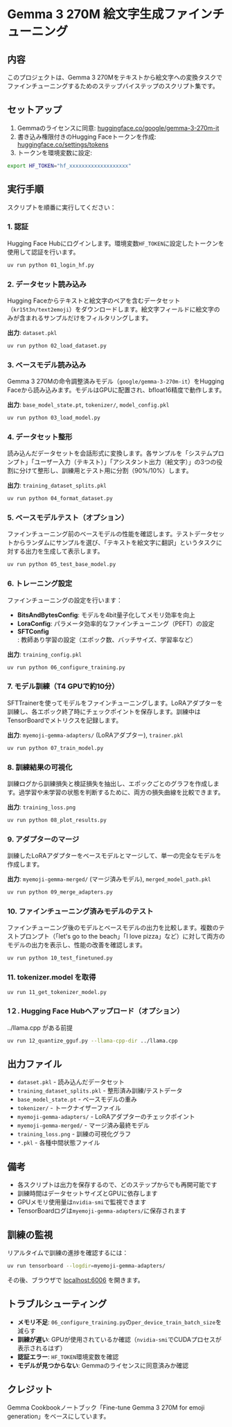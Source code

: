# Gemma 3 270M 絵文字生成ファインチューニング

## 内容

このプロジェクトは、Gemma 3 270Mをテキストから絵文字への変換タスクでファインチューニングするためのステップバイステップのスクリプト集です。

## セットアップ

1. Gemmaのライセンスに同意: [huggingface.co/google/gemma-3-270m-it](https://huggingface.co/google/gemma-3-270m-it)
2. 書き込み権限付きのHugging Faceトークンを作成: [huggingface.co/settings/tokens](https://huggingface.co/settings/tokens)
3. トークンを環境変数に設定:

```bash
export HF_TOKEN="hf_xxxxxxxxxxxxxxxxxxx"
```

## 実行手順

スクリプトを順番に実行してください：

### 1. 認証

Hugging Face Hubにログインします。環境変数`HF_TOKEN`に設定したトークンを使用して認証を行います。

```bash
uv run python 01_login_hf.py
```

### 2. データセット読み込み

Hugging Faceからテキストと絵文字のペアを含むデータセット（`kr15t3n/text2emoji`）をダウンロードします。絵文字フィールドに絵文字のみが含まれるサンプルだけをフィルタリングします。

**出力**: `dataset.pkl`

```bash
uv run python 02_load_dataset.py
```

### 3. ベースモデル読み込み

Gemma 3 270Mの命令調整済みモデル（`google/gemma-3-270m-it`）をHugging Faceから読み込みます。モデルはGPUに配置され、bfloat16精度で動作します。

**出力**: `base_model_state.pt`, `tokenizer/`, `model_config.pkl`

```bash
uv run python 03_load_model.py
```

### 4. データセット整形

読み込んだデータセットを会話形式に変換します。各サンプルを「システムプロンプト」「ユーザー入力（テキスト）」「アシスタント出力（絵文字）」の3つの役割に分けて整形し、訓練用とテスト用に分割（90%/10%）します。

**出力**: `training_dataset_splits.pkl`

```bash
uv run python 04_format_dataset.py
```

### 5. ベースモデルテスト（オプション）

ファインチューニング前のベースモデルの性能を確認します。テストデータセットからランダムにサンプルを選び、「テキストを絵文字に翻訳」というタスクに対する出力を生成して表示します。

```bash
uv run python 05_test_base_model.py
```

### 6. トレーニング設定

ファインチューニングの設定を行います：

- **BitsAndBytesConfig**: モデルを4bit量子化してメモリ効率を向上
- **LoraConfig**: パラメータ効率的なファインチューニング（PEFT）の設定
- **SFTConfig**: 教師あり学習の設定（エポック数、バッチサイズ、学習率など）

**出力**: `training_config.pkl`

```bash
uv run python 06_configure_training.py
```

### 7. モデル訓練（T4 GPUで約10分）

SFTTrainerを使ってモデルをファインチューニングします。LoRAアダプターを訓練し、各エポック終了時にチェックポイントを保存します。訓練中はTensorBoardでメトリクスを記録します。

**出力**: `myemoji-gemma-adapters/` (LoRAアダプター), `trainer.pkl`

```bash
uv run python 07_train_model.py
```

### 8. 訓練結果の可視化

訓練ログから訓練損失と検証損失を抽出し、エポックごとのグラフを作成します。過学習や未学習の状態を判断するために、両方の損失曲線を比較できます。

**出力**: `training_loss.png`

```bash
uv run python 08_plot_results.py
```

### 9. アダプターのマージ

訓練したLoRAアダプターをベースモデルとマージして、単一の完全なモデルを作成します。

**出力**: `myemoji-gemma-merged/` (マージ済みモデル), `merged_model_path.pkl`

```bash
uv run python 09_merge_adapters.py
```

### 10. ファインチューニング済みモデルのテスト

ファインチューニング後のモデルとベースモデルの出力を比較します。複数のテストプロンプト（「let's go to the beach」「I love pizza」など）に対して両方のモデルの出力を表示し、性能の改善を確認します。

```bash
uv run python 10_test_finetuned.py
```

### 11. tokenizer.model を取得

```bash
uv run 11_get_tokenizer_model.py
```

### 1２. Hugging Face Hubへアップロード（オプション）

../llama.cpp がある前提

```bash
uv run 12_quantize_gguf.py --llama-cpp-dir ../llama.cpp
```

## 出力ファイル

- `dataset.pkl` - 読み込んだデータセット
- `training_dataset_splits.pkl` - 整形済み訓練/テストデータ
- `base_model_state.pt` - ベースモデルの重み
- `tokenizer/` - トークナイザーファイル
- `myemoji-gemma-adapters/` - LoRAアダプターのチェックポイント
- `myemoji-gemma-merged/` - マージ済み最終モデル
- `training_loss.png` - 訓練の可視化グラフ
- `*.pkl` - 各種中間状態ファイル

## 備考

- 各スクリプトは出力を保存するので、どのステップからでも再開可能です
- 訓練時間はデータセットサイズとGPUに依存します
- GPUメモリ使用量は`nvidia-smi`で監視できます
- TensorBoardログは`myemoji-gemma-adapters/`に保存されます

## 訓練の監視

リアルタイムで訓練の進捗を確認するには：

```bash
uv run tensorboard --logdir=myemoji-gemma-adapters/
```

その後、ブラウザで [localhost:6006](http://localhost:6006) を開きます。

## トラブルシューティング

- **メモリ不足**: `06_configure_training.py`の`per_device_train_batch_size`を減らす
- **訓練が遅い**: GPUが使用されているか確認（`nvidia-smi`でCUDAプロセスが表示されるはず）
- **認証エラー**: `HF_TOKEN`環境変数を確認
- **モデルが見つからない**: Gemmaのライセンスに同意済みか確認

## クレジット

Gemma Cookbookノートブック「Fine-tune Gemma 3 270M for emoji generation」をベースにしています。
